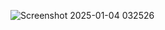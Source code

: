![Screenshot 2025-01-04 032526](https://github.com/user-attachments/assets/a36a7594-c588-4228-9c85-eff3a1e17904)

